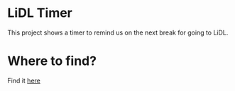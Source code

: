 # LiDL Timer
This project shows a timer to remind us on the next break for going to LiDL.

# Where to find?
Find it [here](https://www.thinkquotes.de/_playground/lidl_timer/)
